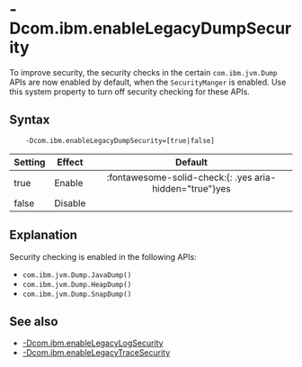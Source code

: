 <!--
* Copyright (c) 2017, 2023 IBM Corp. and others
*
* This program and the accompanying materials are made
* available under the terms of the Eclipse Public License 2.0
* which accompanies this distribution and is available at
* https://www.eclipse.org/legal/epl-2.0/ or the Apache
* License, Version 2.0 which accompanies this distribution and
* is available at https://www.apache.org/licenses/LICENSE-2.0.
*
* This Source Code may also be made available under the
* following Secondary Licenses when the conditions for such
* availability set forth in the Eclipse Public License, v. 2.0
* are satisfied: GNU General Public License, version 2 with
* the GNU Classpath Exception [1] and GNU General Public
* License, version 2 with the OpenJDK Assembly Exception [2].
*
* [1] https://www.gnu.org/software/classpath/license.html
* [2] https://openjdk.org/legal/assembly-exception.html
*
* SPDX-License-Identifier: EPL-2.0 OR Apache-2.0 OR GPL-2.0-only WITH Classpath-exception-2.0 OR GPL-2.0-only WITH OpenJDK-assembly-exception-1.0
-->

# -Dcom.ibm.enableLegacyDumpSecurity


To improve security, the security checks in the certain `com.ibm.jvm.Dump` APIs are now enabled by default, when the `SecurityManger` is enabled. Use this system property to turn off security checking for these APIs.

## Syntax

        -Dcom.ibm.enableLegacyDumpSecurity=[true|false]

| Setting      | Effect  | Default                                                                            |
|--------------|---------|:----------------------------------------------------------------------------------:|
| true         | Enable  | :fontawesome-solid-check:{: .yes aria-hidden="true"}<span class="sr-only">yes</span> |
| false        | Disable |                                                                                    |

## Explanation

Security checking is enabled in the following APIs:

- `com.ibm.jvm.Dump.JavaDump()`
- `com.ibm.jvm.Dump.HeapDump()`
- `com.ibm.jvm.Dump.SnapDump()`

## See also

- [-Dcom.ibm.enableLegacyLogSecurity](dcomibmenablelegacylogsecurity.md)
- [-Dcom.ibm.enableLegacyTraceSecurity](dcomibmenablelegacytracesecurity.md)


<!-- ==== END OF TOPIC ==== dcomibmenableclasscaching.md ==== -->
